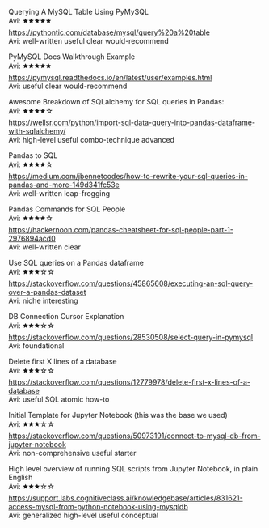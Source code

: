 Querying A MySQL Table Using PyMySQL  
Avi: 🟊🟊🟊🟊🟊  
https://pythontic.com/database/mysql/query%20a%20table  
Avi: well-written useful clear would-recommend  

PyMySQL Docs Walkthrough Example  
Avi: 🟊🟊🟊🟊🟊  
https://pymysql.readthedocs.io/en/latest/user/examples.html  
Avi: useful clear would-recommend  

Awesome Breakdown of SQLalchemy for SQL queries in Pandas:  
Avi: 🟊🟊🟊🟊☆  
https://wellsr.com/python/import-sql-data-query-into-pandas-dataframe-with-sqlalchemy/  
Avi: high-level useful combo-technique advanced  

Pandas to SQL  
Avi: 🟊🟊🟊🟊☆  
https://medium.com/jbennetcodes/how-to-rewrite-your-sql-queries-in-pandas-and-more-149d341fc53e  
Avi: well-written leap-frogging  

Pandas Commands for SQL People  
Avi: 🟊🟊🟊🟊☆  
https://hackernoon.com/pandas-cheatsheet-for-sql-people-part-1-2976894acd0  
Avi: well-written clear  

Use SQL queries on a Pandas dataframe  
Avi: 🟊🟊🟊☆☆  
https://stackoverflow.com/questions/45865608/executing-an-sql-query-over-a-pandas-dataset  
Avi: niche interesting  

DB Connection Cursor Explanation  
Avi: 🟊🟊🟊☆☆  
https://stackoverflow.com/questions/28530508/select-query-in-pymysql  
Avi: foundational  

Delete first X lines of a database  
Avi: 🟊🟊🟊☆☆  
https://stackoverflow.com/questions/12779978/delete-first-x-lines-of-a-database  
Avi: useful SQL atomic how-to  

Initial Template for Jupyter Notebook (this was the base we used)  
Avi: 🟊🟊🟊☆☆  
https://stackoverflow.com/questions/50973191/connect-to-mysql-db-from-jupyter-notebook  
Avi: non-comprehensive useful starter  

High level overview of running SQL scripts from Jupyter Notebook, in plain English  
Avi: 🟊🟊🟊☆☆  
https://support.labs.cognitiveclass.ai/knowledgebase/articles/831621-access-mysql-from-python-notebook-using-mysqldb  
Avi: generalized high-level useful conceptual  